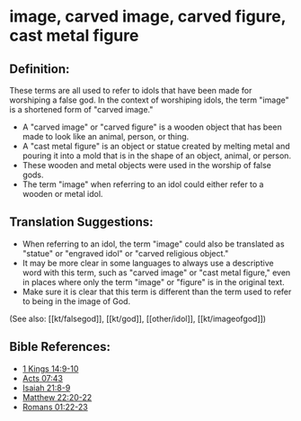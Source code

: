 # image, carved image, carved figure, cast metal figure #

## Definition: ##

These terms are all used to refer to idols that have been made for worshiping a false god. In the context of worshiping idols, the term "image" is a shortened form of "carved image."

* A "carved image" or "carved figure" is a wooden object that has been made to look like an animal, person, or thing.
* A "cast metal figure" is an object or statue created by melting metal and pouring it into a mold that is in the shape of an object, animal, or person.
* These wooden and metal objects were used in the worship of false gods.
* The term "image" when referring to an idol could either refer to a wooden or metal idol.

## Translation Suggestions: ##

* When referring to an idol, the term "image" could also be translated as "statue" or "engraved idol" or "carved religious object."
* It may be more clear in some languages to always use a descriptive word with this term, such as "carved image" or "cast metal figure," even in places where only the term "image" or "figure" is in the original text.
* Make sure it is clear that this term is different than the term used to refer to being in the image of God. 

(See also: [[kt/falsegod]], [[kt/god]], [[other/idol]], [[kt/imageofgod]])

## Bible References: ##

* [1 Kings 14:9-10](en/tn/1ki/help/14/09)
* [Acts 07:43](en/tn/act/help/07/43)
* [Isaiah 21:8-9](en/tn/isa/help/21/08)
* [Matthew 22:20-22](en/tn/mat/help/22/20)
* [Romans 01:22-23](en/tn/rom/help/01/22)